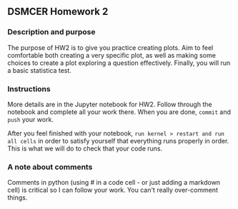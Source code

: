 ## DSMCER Homework 2


### Description and purpose 

The purpose of HW2 is to give you practice creating plots. Aim to feel comfortable both creating a very specific plot, as well as making some choices to create a plot exploring a question effectively. Finally, you will run a basic statistica test.

### Instructions 

More details are in the Jupyter notebook for HW2. Follow through the notebook and complete all your work there. When you are done, `commit` and `push` your work. 

After you feel finished with your notebook, `run kernel > restart and run all cells` in order to satisfy yourself that everything runs properly in order. This is what we will do to check that your code runs.

### A note about comments

Comments in python (using # in a code cell - or just adding a markdown cell) is critical so I can follow your work. You can't really over-comment things. 
